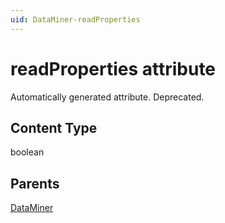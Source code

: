 ```yaml
---
uid: DataMiner-readProperties
---
```


# readProperties attribute

Automatically generated attribute. Deprecated.

## Content Type

boolean

## Parents

[DataMiner](xref:DataMiner)
